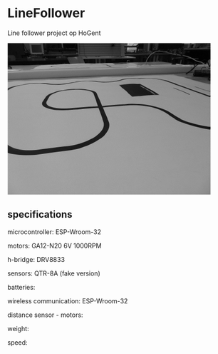 # LineFollower

Line follower project op HoGent

![A description of my image](images/empty.png)

  
## specifications

microcontroller: ESP-Wroom-32

motors: GA12-N20 6V 1000RPM

h-bridge: DRV8833

sensors: QTR-8A (fake version)

batteries:

wireless communication: ESP-Wroom-32

distance sensor - motors: 

weight:

speed: 

